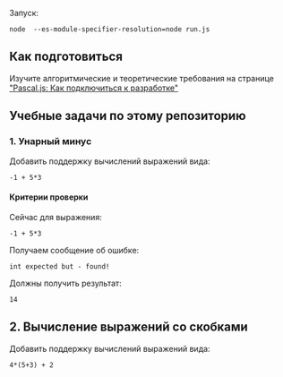 
Запуск:

```shell
node  --es-module-specifier-resolution=node run.js
```

## Как подготовиться

Изучите алгоритмические и теоретические требования на странице ["Pascal.js: Как подключиться к разработке"](http://fkn.ktu10.com/?q=node/12411)

## Учебные задачи по этому репозиторию
### 1. Унарный минус

Добавить поддержку вычислений выражений вида:

```
-1 + 5*3
```

#### Критерии проверки 

Сейчас для выражения:

```
-1 + 5*3
```
Получаем сообщение об ошибке:

```
int expected but - found!
```

Должны получить результат:
```
14
```
## 2. Вычисление выражений со скобками

Добавить поддержку вычислений выражений вида:

```
4*(5+3) + 2
```


